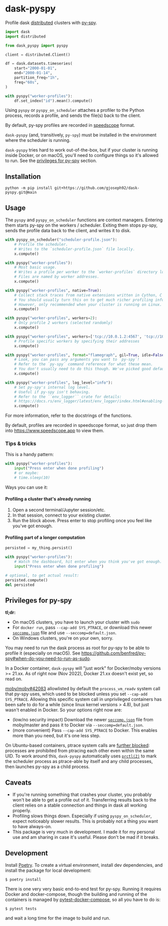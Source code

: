 # dask-pyspy

Profile dask [distributed](https://github.com/dask/distributed) clusters with [py-spy](https://github.com/benfred/py-spy).

```python
import dask
import distributed

from dask_pyspy import pyspy

client = distributed.Client()

df = dask.datasets.timeseries(
    start="2000-01-01",
    end="2000-01-14",
    partition_freq="1h",
    freq="60s",
)

with pyspy("worker-profiles"):
    df.set_index("id").mean().compute()
```

Using `pyspy` or `pyspy_on_scheduler` attaches a profiler to the Python process, records a profile, and sends the file(s) back to the client.

By default, py-spy profiles are recorded in [speedscope](https://www.speedscope.app/) format.

`dask-pyspy` (and, transitively, `py-spy`) must be installed in the environment where the scheduler is running.

`dask-pyspy` tries hard to work out-of-the-box, but if your cluster is running inside Docker, or on macOS, you'll need to configure things so it's allowed to run. See the [privileges for py-spy](#privileges-for-py-spy) section.

## Installation

```
python -m pip install git+https://github.com/gjoseph92/dask-pyspy.git@main
```

## Usage

The `pyspy` and `pyspy_on_scheduler` functions are context managers. Entering them starts py-spy on the workers / scheduler. Exiting them stops py-spy, sends the profile data back to the client, and writes it to disk.

```python
with pyspy_on_scheduler("scheduler-profile.json"):
    # Profile the scheduler.
    # Writes to the `scheduler-profile.json` file locally.
    x.compute()

with pyspy("worker-profiles"):
    # Most basic usage.
    # Writes a profile per worker to the `worker-profiles` directory locally.
    # Files are named by worker addresses.
    x.compute()

with pyspy("worker-profiles", native=True):
    # Collect stack traces from native extensions written in Cython, C or C++.
    # You should usually turn this on to get much richer profiling information.
    # However, only recommended when your cluster is running on Linux.
    x.compute()

with pyspy("worker-profiles", workers=2):
    # Only profile 2 workers (selected randomly)
    x.compute()

with pyspy("worker-profiles", workers=['tcp://10.0.1.2:4567', 'tcp://10.0.1.3:5678']):
    # Profile specific workers by specifying their addresses
    x.compute()

with pyspy("worker-profiles", format="flamegraph", gil=True, idle=False, nonblocking=True, extra_pyspy_args=["--foo", "bar"]):
    # Look, you can pass any arguments you want to `py-spy`!
    # Refer to the `py-spy` command reference for what these mean.
    # You don't usually need to do this though. We've picked good defaults for you.
    x.compute()

with pyspy("worker-profiles", log_level="info"):
    # Set py-spy's internal log level.
    # Useful if py-spy isn't behaving.
    # Refer to the ``env_logger`` crate for details:
    # https://docs.rs/env_logger/latest/env_logger/index.html#enabling-logging
    x.compute()
```

For more information, refer to the docstrings of the functions.

By default, profiles are recorded in speedscope format, so just drop them into https://www.speedscope.app to view them.

### Tips & tricks

This is a handy pattern:

```python
with pyspy("worker-profiles"):
    input("Press enter when done profiling")
    # or maybe:
    # time.sleep(10)
```

Ways you can use it:

#### Profiling a cluster that's already running

1. Open a second terminal/Jupyter session/etc.
1. In that session, connect to your existing cluster.
1. Run the block above. Press enter to stop profiling once you feel like you've got enough.

#### Profiling part of a longer computation

```python
persisted = my_thing.persist()

with pyspy("worker-profiles"):
    # Watch the dashboard, hit enter when you think you've got enough.
    input("Press enter when done profiling")

# optional, to get actual result:
persisted.compute()
del persisted
```

## Privileges for py-spy

**tl;dr:**
* On macOS clusters, you have to launch your cluster with `sudo`
* For `docker run`, pass `--cap-add SYS_PTRACE`, or download this newer [`seccomp.json`](https://github.com/moby/moby/blob/d39b075302c27f77b2de413697a5aacb034d8286/profiles/seccomp/default.json) file and use `--seccomp=default.json`.
* On Windows clusters, you're on your own, sorry.

You may need to run the dask process as root for py-spy to be able to profile it (especially on macOS). See https://github.com/benfred/py-spy#when-do-you-need-to-run-as-sudo.

In a Docker container, `dask-pyspy` will "just work" for Docker/moby versions >= 21.xx. As of right now (Nov 2022), Docker 21.xx doesn't exist yet, so read on.

[moby/moby#42083](https://github.com/moby/moby/pull/42083/files) allowlisted by default the `process_vm_readv` system call that py-spy uses, which used to be blocked unless you set `--cap-add SYS_PTRACE`. Allowing this specific system call in unprivileged containers has been safe to do for a while (since linux kernel versions > 4.8), but just wasn't enabled in Docker. So your options right now are:
* (low/no security impact) Download the newer [`seccomp.json`](https://github.com/moby/moby/blob/d39b075302c27f77b2de413697a5aacb034d8286/profiles/seccomp/default.json) file from moby/master and pass it to Docker via `--seccomp=default.json`.
* (more convenient) Pass `--cap-add SYS_PTRACE` to Docker. This enables more than you need, but it's one less step.

On Ubuntu-based containers, ptrace system calls are [further blocked](https://www.kernel.org/doc/Documentation/admin-guide/LSM/Yama.rst): processes are prohibited from ptracing each other even within the same UID. To work around this, `dask-pyspy` automatically uses [`prctl(2)`](https://man7.org/linux/man-pages/man2/prctl.2.html) to mark the scheduler process as ptrace-able by itself and any child processes, then launches py-spy as a child process.

## Caveats

* If you're running something that crashes your cluster, you probably won't be able to get a profile out of it. Transferring results back to the client relies on a stable connection and things in dask all working properly.
* Profiling slows things down. Especially if using `pyspy_on_scheduler`, expect noticeably slower results. This is probably not a thing you want to have always-on.
* This package is very much in development. I made it for my personal use and am sharing in case it's useful. Please don't be mad if it breaks.

## Development

Install [Poetry](https://python-poetry.org/docs/#installation). To create a virtual environment, install dev dependencies, and install the package for local development:

```
$ poetry install
```

There is one very very basic end-to-end test for py-spy. Running it requires Docker and docker-compose, though the building and running of the containers is managed by [pytest-docker-compose](https://github.com/pytest-docker-compose/pytest-docker-compose), so all you have to do is:

```
$ pytest tests
```
and wait a long time for the image to build and run.
